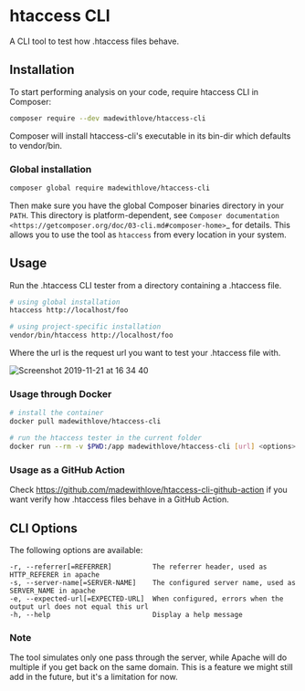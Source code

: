 # htaccess CLI

A CLI tool to test how .htaccess files behave.

## Installation

To start performing analysis on your code, require htaccess CLI in Composer:

```bash
composer require --dev madewithlove/htaccess-cli
```

Composer will install htaccess-cli's executable in its bin-dir which defaults to vendor/bin.

### Global installation

```bash
composer global require madewithlove/htaccess-cli
```

Then make sure you have the global Composer binaries directory in your ``PATH``. This directory is platform-dependent, see `Composer documentation <https://getcomposer.org/doc/03-cli.md#composer-home>`_ for details.
This allows you to use the tool as `htaccess` from every location in your system.

## Usage

Run the .htaccess CLI tester from a directory containing a .htaccess file.

```bash
# using global installation
htaccess http://localhost/foo

# using project-specific installation
vendor/bin/htaccess http://localhost/foo
```

Where the url is the request url you want to test your .htaccess file with.

![Screenshot 2019-11-21 at 16 34 40](https://user-images.githubusercontent.com/1398405/69352228-d65b3100-0c7c-11ea-8bed-ae938cec538c.png)

### Usage through Docker

```bash
# install the container
docker pull madewithlove/htaccess-cli

# run the htaccess tester in the current folder
docker run --rm -v $PWD:/app madewithlove/htaccess-cli [url] <options>
```

### Usage as a GitHub Action

Check https://github.com/madewithlove/htaccess-cli-github-action if you want verify how .htaccess files behave in a GitHub Action.

## CLI Options

The following options are available:

```
-r, --referrer[=REFERRER]          The referrer header, used as HTTP_REFERER in apache
-s, --server-name[=SERVER-NAME]    The configured server name, used as SERVER_NAME in apache
-e, --expected-url[=EXPECTED-URL]  When configured, errors when the output url does not equal this url
-h, --help                         Display a help message
```

### Note

The tool simulates only one pass through the server, while Apache will do multiple if you get back
on the same domain. This is a feature we might still add in the future, but it's a limitation for now.
